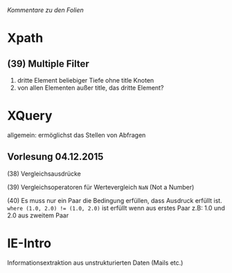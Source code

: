 *Kommentare zu den Folien*

# Xpath
## (39) Multiple Filter
1. dritte Element beliebiger Tiefe ohne title Knoten
2. von allen Elementen außer title, das dritte Element?


# XQuery
 allgemein: ermöglichst das Stellen von Abfragen

## Vorlesung 04.12.2015
  (38) Vergleichsausdrücke

  (39) Vergleichsoperatoren für Wertevergleich ```NaN``` (Not a Number)

  (40) Es muss nur ein Paar die Bedingung erfüllen, dass Ausdruck erfüllt ist.
    ``where (1.0, 2.0) != (1.0, 2.0)`` ist erfüllt wenn aus erstes Paar z.B: 1.0 und 2.0 aus zweitem Paar

# IE-Intro
Informationsextraktion aus unstrukturierten Daten (Mails etc.)
